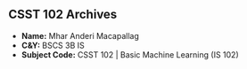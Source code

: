 ## **CSST 102 Archives**

- **Name:** Mhar Anderi Macapallag
- **C&Y:** BSCS 3B IS
- **Subject Code:** CSST 102 | Basic Machine Learning (IS 102)
